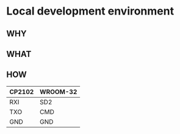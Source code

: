 # Local development environment

## WHY

## WHAT

## HOW

| CP2102 | WROOM-32 |
| --- | --- |
| RXI | SD2 |
| TXO | CMD |
| GND | GND |